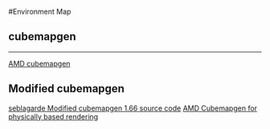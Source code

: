 #Environment Map

## cubemapgen
-------------
[AMD cubemapgen](https://gpuopen.com/archived/cubemapgen/)


## Modified cubemapgen
[seblagarde Modified cubemapgen 1.66 source code](https://github.com/tcoppex/ext-cubemapgen)
[AMD Cubemapgen for physically based rendering](https://seblagarde.wordpress.com/2012/06/10/amd-cubemapgen-for-physically-based-rendering/#more-293)
